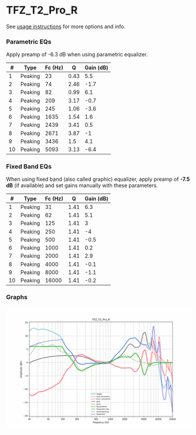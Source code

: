 # TFZ_T2_Pro_R
See [usage instructions](https://github.com/jaakkopasanen/AutoEq#usage) for more options and info.

### Parametric EQs
Apply preamp of -6.3 dB when using parametric equalizer.

|   # | Type    |   Fc (Hz) |    Q |   Gain (dB) |
|-----|---------|-----------|------|-------------|
|   1 | Peaking |        23 | 0.43 |         5.5 |
|   2 | Peaking |        74 | 2.46 |        -1.7 |
|   3 | Peaking |        82 | 0.99 |         6.1 |
|   4 | Peaking |       209 | 3.17 |        -0.7 |
|   5 | Peaking |       245 | 1.06 |        -3.6 |
|   6 | Peaking |      1635 | 1.54 |         1.6 |
|   7 | Peaking |      2439 | 3.41 |         0.5 |
|   8 | Peaking |      2671 | 3.87 |        -1   |
|   9 | Peaking |      3436 | 1.5  |         4.1 |
|  10 | Peaking |      5093 | 3.13 |        -6.4 |

### Fixed Band EQs
When using fixed band (also called graphic) equalizer, apply preamp of **-7.5 dB** (if available) and set gains manually with these parameters.

|   # | Type    |   Fc (Hz) |    Q |   Gain (dB) |
|-----|---------|-----------|------|-------------|
|   1 | Peaking |        31 | 1.41 |         6.3 |
|   2 | Peaking |        62 | 1.41 |         5.1 |
|   3 | Peaking |       125 | 1.41 |         3   |
|   4 | Peaking |       250 | 1.41 |        -4   |
|   5 | Peaking |       500 | 1.41 |        -0.5 |
|   6 | Peaking |      1000 | 1.41 |         0.2 |
|   7 | Peaking |      2000 | 1.41 |         2.9 |
|   8 | Peaking |      4000 | 1.41 |        -0.1 |
|   9 | Peaking |      8000 | 1.41 |        -1.1 |
|  10 | Peaking |     16000 | 1.41 |        -0.2 |

### Graphs
![](./TFZ_T2_Pro_R.png)

